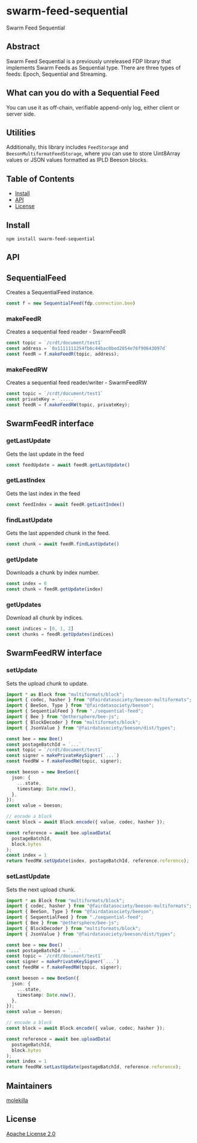 # swarm-feed-sequential

Swarm Feed Sequential

## Abstract

Swarm Feed Sequential is a previously unreleased FDP library that implements Swarm Feeds as Sequential type. There are three types of feeds: Epoch, Sequential and Streaming.

## What can you do with a Sequential Feed

You can use it as off-chain, verifiable append-only log, either client or server side.

## Utilities

Additionally, this library includes `FeedStorage` and `BeesonMultiformatFeedStorage`, where you can use to store Uint8Array values or JSON values formatted as IPLD Beeson blocks.



## Table of Contents

- [Install](#install)
- [API](#api)
- [License](#license)

## Install

`npm install swarm-feed-sequential`


## API


## SequentialFeed

Creates a SequentialFeed instance.

```typescript
const f = new SequentialFeed(fdp.connection.bee)
```

### makeFeedR

Creates a sequential feed reader - SwarmFeedR

```typescript
const topic = `/crdt/document/test1`
const address = `0x1111111254fb6c44bac0bed2854e76f90643097d`
const feedR = f.makeFeedR(topic, address);
```

### makeFeedRW

Creates a sequential feed reader/writer - SwarmFeedRW

```typescript
const topic = `/crdt/document/test1`
const privateKey = `.....`
const feedR = f.makeFeedRW(topic, privateKey);
```


## SwarmFeedR interface

### getLastUpdate

Gets the last update in the feed

```typescript
const feedUpdate = await feedR.getLastUpdate()
```

### getLastIndex

Gets the last index in the feed

```typescript
const feedIndex = await feedR.getLastIndex()
```

### findLastUpdate

Gets the last appended chunk in the feed.

```typescript
const chunk = await feedR.findLastUpdate()
```

### getUpdate

Downloads a chunk by index number.

```typescript
const index = 0
const chunk = feedR.getUpdate(index)
```

### getUpdates

Download all chunk by indices.

```typescript
const indices = [0, 1, 2]
const chunks = feedR.getUpdates(indices)
```

## SwarmFeedRW interface

### setUpdate

Sets the upload chunk to update.

```typescript
import * as Block from "multiformats/block";
import { codec, hasher } from "@fairdatasociety/beeson-multiformats";
import { BeeSon, Type } from "@fairdatasociety/beeson";
import { SequentialFeed } from "./sequential-feed";
import { Bee } from "@ethersphere/bee-js";
import { BlockDecoder } from "multiformats/block";
import { JsonValue } from "@fairdatasociety/beeson/dist/types";

const bee = new Bee()
const postageBatchId = `...`
const topic = `/crdt/document/test1`
const signer = makePrivateKeySigner(`...`)
const feedRW = f.makeFeedRW(topic, signer);

const beeson = new BeeSon({
  json: {
    ...state,
    timestamp: Date.now(),
  },
});
const value = beeson;

// encode a block
const block = await Block.encode({ value, codec, hasher });

const reference = await bee.uploadData(
  postageBatchId,
  block.bytes
);
const index = 1
return feedRW.setUpdate(index, postageBatchId, reference.reference);
```

### setLastUpdate

Sets the next upload chunk.

```typescript
import * as Block from "multiformats/block";
import { codec, hasher } from "@fairdatasociety/beeson-multiformats";
import { BeeSon, Type } from "@fairdatasociety/beeson";
import { SequentialFeed } from "./sequential-feed";
import { Bee } from "@ethersphere/bee-js";
import { BlockDecoder } from "multiformats/block";
import { JsonValue } from "@fairdatasociety/beeson/dist/types";

const bee = new Bee()
const postageBatchId = `...`
const topic = `/crdt/document/test1`
const signer = makePrivateKeySigner(`...`)
const feedRW = f.makeFeedRW(topic, signer);

const beeson = new BeeSon({
  json: {
    ...state,
    timestamp: Date.now(),
  },
});
const value = beeson;

// encode a block
const block = await Block.encode({ value, codec, hasher });

const reference = await bee.uploadData(
  postageBatchId,
  block.bytes
);
const index = 1
return feedRW.setLastUpdate(postageBatchId, reference.reference); 
```
## Maintainers

[molekilla](https://github.com/molekilla)




## License


[Apache License 2.0](./LICENSE)
